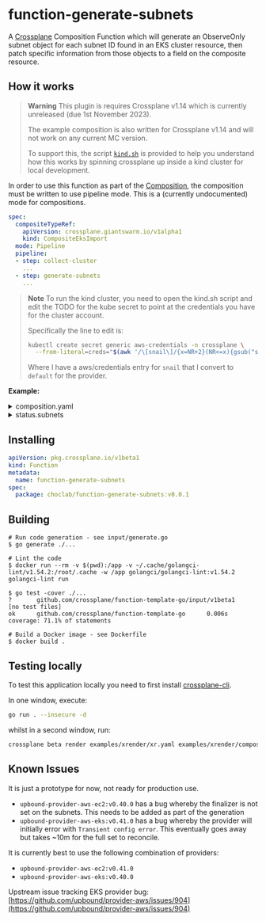 # function-generate-subnets

A [Crossplane] Composition Function which will generate an ObserveOnly subnet
object for each subnet ID found in an EKS cluster resource, then patch specific
information from those objects to a field on the composite resource.

## How it works

> **Warning**
> This plugin is requires Crossplane v1.14 which is currently unreleased
> (due 1st November 2023).
>
> The example composition is also written for Crossplane v1.14 and will
> not work on any current MC version.
>
> To support this, the script [`kind.sh`](./kind.sh) is provided to
> help you understand how this works by spinning crossplane up inside a
> kind cluster for local development.

In order to use this function as part of the [Composition], the composition
must be written to use pipeline mode. This is a (currently undocumented)
mode for compositions.

```yaml
spec:
  compositeTypeRef:
    apiVersion: crossplane.giantswarm.io/v1alpha1
    kind: CompositeEksImport
  mode: Pipeline
  pipeline:
  - step: collect-cluster
    ...
  - step: generate-subnets
    ...
```

> **Note**
> To run the kind cluster, you need to open the kind.sh script and
> edit the TODO for the kube secret to point at the credentials you have for
> the cluster account.
>
> Specifically the line to edit is:
>
> ```bash
> kubectl create secret generic aws-credentials -n crossplane \
>   --from-literal=creds="$(awk '/\[snail\]/{x=NR+2}(NR<=x){gsub("snail", "default"); print}' ~/.aws/credentials)"
> ```
>
> Where I have a aws/credentials entry for `snail` that I convert to `default` for the provider.

**Example:**

<details>

<summary>composition.yaml</summary>

```yaml
  - step: generate-subnets
    functionRef:
      name: function-generate-subnets
    input:
      apiVersion: generator.fn.giantswarm.io
      kind: Subnet
      metadata:
        namespace: crossplane
      spec:
        clusterRef: eks-cluster
        patchTo: status.subnets
```

</details>

<details>

<summary>status.subnets</summary>

```yaml
    subnets:
    - availabilityZone: eu-central-1c
      cidrBlock: 192.168.128.0/19
      id: subnet-11111111111111111
      ipv6CidrBlock: ""
      isIpV6: false
      isPublic: false
      tags: {}
    - availabilityZone: eu-central-1b
      cidrBlock: 192.168.64.0/19
      id: subnet-22222222222222222
      ipv6CidrBlock: ""
      isIpV6: false
      isPublic: true
      tags: {}
    - availabilityZone: eu-central-1b
      cidrBlock: 192.168.160.0/19
      id: subnet-33333333333333333
      ipv6CidrBlock: ""
      isIpV6: false
      isPublic: false
      tags: {}
    - availabilityZone: eu-central-1a
      cidrBlock: 192.168.96.0/19
      id: subnet-44444444444444444
      ipv6CidrBlock: ""
      isIpV6: false
      isPublic: false
      tags: {}
    - availabilityZone: eu-central-1c
      cidrBlock: 192.168.32.0/19
      id: subnet-555555555555555555
      ipv6CidrBlock: ""
      isIpV6: false
      isPublic: true
      tags: {}
    - availabilityZone: eu-central-1a
      cidrBlock: 192.168.0.0/19
      id: subnet-6666666666666666666
      ipv6CidrBlock: ""
      isIpV6: false
      isPublic: true
      tags: {}
```

</details>

## Installing

```yaml
apiVersion: pkg.crossplane.io/v1beta1
kind: Function
metadata:
  name: function-generate-subnets
spec:
  package: choclab/function-generate-subnets:v0.0.1
```

## Building

```shell
# Run code generation - see input/generate.go
$ go generate ./...

# Lint the code
$ docker run --rm -v $(pwd):/app -v ~/.cache/golangci-lint/v1.54.2:/root/.cache -w /app golangci/golangci-lint:v1.54.2 golangci-lint run

$ go test -cover ./...
?       github.com/crossplane/function-template-go/input/v1beta1        [no test files]
ok      github.com/crossplane/function-template-go      0.006s  coverage: 71.1% of statements

# Build a Docker image - see Dockerfile
$ docker build .
```

## Testing locally

To test this application locally you need to first install [crossplane-cli].

In one window, execute:

```bash
go run . --insecure -d
```

whilst in a second window, run:

```bash
crossplane beta render examples/xrender/xr.yaml examples/xrender/composition.yaml examples/xrender/functions.yaml -o examples/xrender/observed.yaml
```

## Known Issues

It is just a prototype for now, not ready for production use.

- `upbound-provider-aws-ec2:v0.40.0` has a bug whereby the finalizer is not set on the subnets. This needs to be added as part of the generation
- `upbound-provider-aws-eks:v0.41.0` has a bug whereby the provider will initially error with `Transient config error`.
  This eventually goes away but takes ~10m for the full set to reconcile.

It is currently best to use the following combination of providers:

- `upbound-provider-aws-ec2:v0.41.0`
- `upbound-provider-aws-eks:v0.40.0`

Upstream issue tracking EKS provider bug: [https://github.com/upbound/provider-aws/issues/904](https://github.com/upbound/provider-aws/issues/904)

[Crossplane]: https://crossplane.io
[crossplane-cli]: https://github.com/crossplane/crossplane/releases/tag/v1.14.0-rc.1
[Composition]: https://docs.crossplane.io/v1.13/concepts/compositions
[RunFunctionRequest]: https://github.com/crossplane/function-sdk-go/blob/a4ada4f934f6f8d3f9018581199c6c71e0343d13/proto/v1beta1/run_function.proto#L36
[xrender]: https://github.com/crossplane-contrib/xrender
